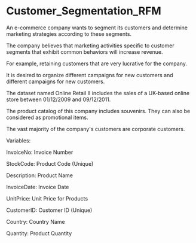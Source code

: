﻿# Customer_Segmentation_RFM
An e-commerce company wants to segment its customers and determine marketing strategies according to these segments.

The company believes that marketing activities specific to customer segments that exhibit common behaviors will increase revenue.

For example, retaining customers that are very lucrative for the company.

It is desired to organize different campaigns for new customers and different campaigns for new customers.

The dataset named Online Retail II includes the sales of a UK-based online store between 01/12/2009 and 09/12/2011.

The product catalog of this company includes souvenirs. They can also be considered as promotional items.

The vast majority of the company's customers are corporate customers.


Variables:

InvoiceNo: Invoice Number

StockCode: Product Code (Unique)

Description: Product Name

InvoiceDate: Invoice Date

UnitPrice: Unit Price for Products

CustomerID: Customer ID (Unique)

Country: Country Name

Quantity: Product Quantity

